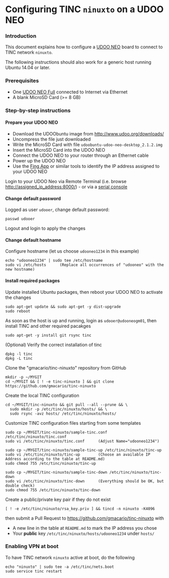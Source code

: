 # Configuring TINC `ninuxto` on a UDOO NEO

### Introduction

This document explains how to configure a [UDOO NEO](http://www.udoo.org/udoo-neo/) board to connect to TINC network `ninuxto`.

The following instructions should also work for a generic host running Ubuntu 14.04 or later.

### Prerequisites

* One [UDOO NEO Full](http://www.udoo.org/udoo-neo/) connected to Internet via Ethernet
* A blank MicroSD Card  (>= 8 GB)

### Step-by-step instructions

#### Prepare your UDOO NEO

* Download the UDOObuntu image from <http://www.udoo.org/downloads/>
* Uncompress the file just downloaded
* Write the MicroSD Card with file `udoobuntu-udoo-neo-desktop_2.1.2.img`
* Insert the MicroSD Card into the UDOO NEO
* Connect the UDOO NEO to your router through an Ethernet cable
* Power up the UDOO NEO
* Use the [Fing App](https://www.fing.io/) or similar tools to identify the IP address assigned to your UDOO NEO

Login to your UDOO Neo via Remote Terminal (i.e. browse <http://assigned_ip_address:8000/>) - or via a [serial console](http://gmacario.github.io/howto/udoo/neo/embedded/software/development/2015/11/08/connecting-to-udoo-neo-serial-console.html)

#### Change default password

Logged as user `udooer`, change default password:

```
passwd udooer
```

Logout and login to apply the changes

#### Change default hostname 

Configure hostname (let us choose `udooneo1234` in this example)

```
echo "udooneo1234" | sudo tee /etc/hostname
sudo vi /etc/hosts      (Replace all occurrences of "udooneo" with the new hostname)
```

#### Install required packages

Update installed Ubuntu packages, then reboot your UDOO NEO to activate the changes

```
sudo apt-get update && sudo apt-get -y dist-upgrade
sudo reboot
```

As soon as the host is up and running, login as `udooer@udooneogm01`, then install TINC and other required pacakges

```
sudo apt-get -y install git rsync tinc
```

(Optional) Verify the correct installation of tinc

```
dpkg -l tinc
dpkg -L tinc
```

Clone the "gmacario/tinc-ninuxto" repository from GitHub

```
mkdir -p ~/MYGIT
cd ~/MYGIT && [ ! -e tinc-ninuxto ] && git clone https://github.com/gmacario/tinc-ninuxto
```

Create the local TINC configuration

```
cd ~/MYGIT/tinc-ninuxto && git pull --all --prune && \
  sudo mkdir -p /etc/tinc/ninuxto/hosts/ && \
  sudo rsync -avz hosts/ /etc/tinc/ninuxto/hosts/
```

Customize TINC configuration files starting from some templates

```
sudo cp ~/MYGIT/tinc-ninuxto/sample-tinc.conf /etc/tinc/ninuxto/tinc.conf
sudo vi /etc/tinc/ninuxto/tinc.conf      (Adjust Name="udooneo1234")
```

```
sudo cp ~/MYGIT/tinc-ninuxto/sample-tinc-up /etc/tinc/ninuxto/tinc-up
sudo vi /etc/tinc/ninuxto/tinc-up        (Choose an available IP Address according to the table at README.md)
sudo chmod 755 /etc/tinc/ninuxto/tinc-up
```

```
sudo cp ~/MYGIT/tinc-ninuxto/sample-tinc-down /etc/tinc/ninuxto/tinc-down
sudo vi /etc/tinc/ninuxto/tinc-down      (Everything should be OK, but double check)
sudo chmod 755 /etc/tinc/ninuxto/tinc-down
```

Create a public/private key pair if they do not exist

```
[ ! -e /etc/tinc/ninuxto/rsa_key.priv ] && tincd -n ninuxto -K4096
```

then submit a Pull Request to <https://github.com/gmacario/tinc-ninuxto> with

* A new line in the table at `README.md` to mark the IP address you chose
* Your **public** key `/etc/tinc/ninuxto/hosts/udooneo1234` under `hosts/`

### Enabling VPN at boot

To have TINC network `ninuxto` active at boot, do the following

```
echo "ninuxto" | sudo tee -a /etc/tinc/nets.boot
sudo service tinc restart
```

<!-- EOF -->
